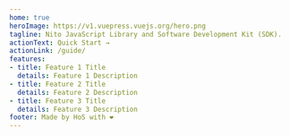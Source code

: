 ```yaml
---
home: true
heroImage: https://v1.vuepress.vuejs.org/hero.png
tagline: Nito JavaScript Library and Software Development Kit (SDK).
actionText: Quick Start →
actionLink: /guide/
features:
- title: Feature 1 Title
  details: Feature 1 Description
- title: Feature 2 Title
  details: Feature 2 Description
- title: Feature 3 Title
  details: Feature 3 Description
footer: Made by HoS with ❤️
---
```

